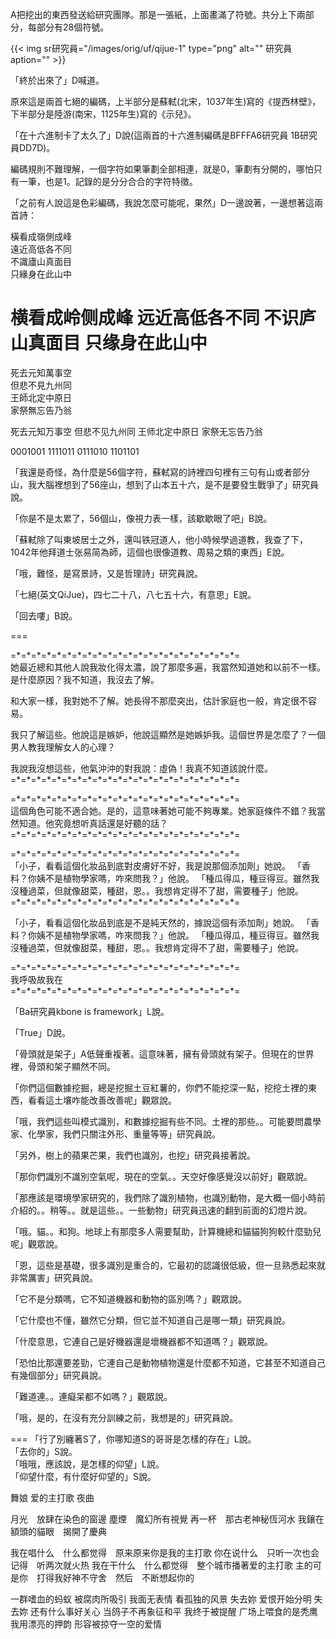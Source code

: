 

A把挖出的東西發送給研究團隊。那是一張紙，上面畫滿了符號。共分上下兩部分，每部分有28個符號。

{{< img sr研究員="/images/orig/uf/qijue-1" type="png" alt="" 研究員aption="" >}}

「終於出來了」D喊道。

原來這是兩首七絕的編碼，上半部分是蘇軾(北宋，1037年生)寫的《提西林壁》，下半部分是陸游(南宋，1125年生)寫的《示兒》。

「在十六進制卡了太久了」D說(這兩首的十六進制編碼是BFFFA6研究員 1B研究員DD7D)。

編碼規則不難理解，一個字符如果筆劃全部相連，就是0，筆劃有分開的，哪怕只有一筆，也是1。記錄的是分分合合的字符特徵。

「之前有人說這是色彩編碼，我說怎麼可能呢，果然」D一邊說著，一邊想著這兩首詩：

橫看成嶺側成峰  
遠近高低各不同  
不識廬山真面目  
只緣身在此山中  

横看成岭侧成峰
远近高低各不同
不识庐山真面目
只缘身在此山中
===
死去元知萬事空  
但悲不見九州同  
王師北定中原日  
家祭無忘告乃翁  

死去元知万事空
但悲不见九州同
王师北定中原日
家祭无忘告乃翁

0001001
1111011
0111010
1101101

「我還是奇怪，為什麼是56個字符，蘇軾寫的詩裡四句裡有三句有山或者部分山，我大腦裡想到了56座山，想到了山本五十六，是不是要發生戰爭了」研究員說。

「你是不是太累了，56個山，像視力表一樣，該歇歇眼了吧」B說。

「蘇軾除了叫東坡居士之外，還叫铁冠道人，他小時候學過道教，我查了下，1042年他拜道士张易简為師，這個也很像道教、周易之類的東西」E說。

「哦，難怪，是寫景詩，又是哲理詩」研究員說。

「七絕(英文QiJue)，四七二十八，八七五十六，有意思」E說。

「回去嘍」B說。


===


=\*=\*=\*=\*=\*=\*=\*=\*=\*=\*=\*=\*=\*=\*=\*=\*=\*=\*=\*=\*=\*=\*=  
她最近總和其他人說我妝化得太濃，說了那麼多遍，我當然知道她和以前不一樣。是什麼原因？我不知道，我沒去了解。  

和大家一樣，我對她不了解。她長得不那麼突出，估計家庭也一般，肯定很不容易。  

我只了解這些。他說這是嫉妒，他說這顯然是她嫉妒我。這個世界是怎麼了？一個男人教我理解女人的心理？  

我說我沒想這些，他氣沖沖的對我說：虛偽！我真不知道該說什麼。  
=\*=\*=\*=\*=\*=\*=\*=\*=\*=\*=\*=\*=\*=\*=\*=\*=\*=\*=\*=\*=\*=\*=  


=\*=\*=\*=\*=\*=\*=\*=\*=\*=\*=\*=\*=\*=\*=\*=\*=\*=\*=\*=\*=\*=\*=  
這個角色可能不適合她。是的，這意味著她可能不夠專業。她家庭條件不錯？我當然知道。他究竟想听真話還是好聽的話？    
=\*=\*=\*=\*=\*=\*=\*=\*=\*=\*=\*=\*=\*=\*=\*=\*=\*=\*=\*=\*=\*=\*=  

=\*=\*=\*=\*=\*=\*=\*=\*=\*=\*=\*=\*=\*=\*=\*=\*=\*=\*=\*=\*=\*=\*=  
「小子，看看這個化妝品到底對皮膚好不好，我是說那個添加劑」她說。
「香料？你姨不是植物學家嗎，咋來問我？」他說。
「種瓜得瓜，種豆得豆。雖然我沒種過菜，但就像甜菜，種甜，恩。。我想肯定得不了甜，需要種子」他說。
=\*=\*=\*=\*=\*=\*=\*=\*=\*=\*=\*=\*=\*=\*=\*=\*=\*=\*=\*=\*=\*=\*=  

「小子，看看這個化妝品到底是不是純天然的，據說這個有添加劑」她說。
「香料？你姨不是植物學家嗎，咋來問我？」他說。
「種瓜得瓜，種豆得豆。雖然我沒種過菜，但就像甜菜，種甜，恩。。我想肯定得不了甜，需要種子」他說。



=\*=\*=\*=\*=\*=\*=\*=\*=\*=\*=\*=\*=\*=\*=\*=\*=\*=\*=\*=\*=\*=\*=  
我呼吸故我在  
=\*=\*=\*=\*=\*=\*=\*=\*=\*=\*=\*=\*=\*=\*=\*=\*=\*=\*=\*=\*=\*=\*=  

「Ba研究員kbone is framework」L說。  

「True」D說。  

「骨頭就是架子」A低聲重複著。這意味著，擁有骨頭就有架子。但現在的世界裡，骨頭和架子顯然不同。




「你們這個數據挖掘，總是挖掘土豆紅薯的，你們不能挖深一點，挖挖土裡的東西，看看這土壤咋能改善改善呢」觀眾說。  

「哦，我們這些叫模式識別，和數據挖掘有些不同。土裡的那些。。可能要問農學家、化學家，我們只關注外形、重量等等」研究員說。  

「另外，樹上的蘋果芒果，我們也識別，也挖」研究員接著說。  

「那你們識別不識別空氣呢，現在的空氣。。天空好像感覺沒以前好」觀眾說。  

「那應該是環境學家研究的，我們除了識別植物，也識別動物，是大概一個小時前介紹的。。稍等。。就是這些。。一些動物」研究員迅速的翻到前面的幻燈片說。  

「哦。貓。。和狗。地球上有那麼多人需要幫助，計算機總和貓貓狗狗較什麼勁兒呢」觀眾說。  

「恩，這些是基礎，很多識別是重合的，它最初的認識很低級，但一旦熟悉起來就非常厲害」研究員說。  

「它不是分類嗎，它不知道機器和動物的區別嗎？」觀眾說。  

「它什麼也不懂，雖然它分類，但它並不知道自己是哪一類」研究員說。  

「什麼意思，它連自己是好機器還是壞機器都不知道嗎？」觀眾說。  

「恐怕比那還要差勁，它連自己是動物植物還是什麼都不知道，它甚至不知道自己有幾個部分」研究員說。  

「難道連。。連癡呆都不如嗎？」觀眾說。  

「哦，是的，在沒有充分訓練之前，我想是的」研究員說。  


===
「行了別纏著S了，你哪知道S的哥哥是怎樣的存在」L說。  
「去你的」S說。   
「哦哦，應該說，是怎樣的仰望」L說。  
「仰望什麼，有什麼好仰望的」S說。  


舞娘 爱的主打歌 夜曲

月光　放肆在染色的窗邊
塵煙　魔幻所有視覺
再一杯　那古老神秘恆河水
我鑲在額頭的貓眼　揭開了慶典

我在唱什么　什么都觉得　原来原来你是我的主打歌
你在说什么　只听一次也会记得　听两次就火热
我在干什么　什么都觉得　整个城市播著爱的主打歌
主的可是你　打得我好神不守舍　然后　不断想起你的

一群嗜血的蚂蚁 被腐肉所吸引 我面无表情 看孤独的风景
失去妳 爱恨开始分明 失去妳 还有什么事好关心
当鸽子不再象征和平 我终于被提醒 广场上喂食的是秃鹰
我用漂亮的押韵 形容被掠夺一空的爱情